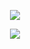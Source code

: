<p align="center">
 <img src="https://github-readme-streak-stats.herokuapp.com/?user=THEM2DT&theme=blueberry">
</p>
<p align="center">
 <img src="https://github-readme-stats.vercel.app/api/pin/?username=emptea-xyz&repo=trico-ui&theme=blueberry">
</p>

